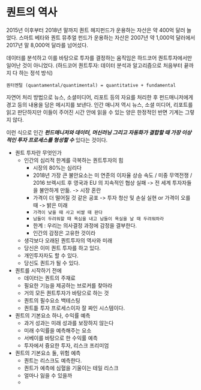 # 퀀트의 역사

2015년 이후부터 2018년 말까지 퀀트 헤지펀드가 운용하는 자산은 약 400억 달러 늘었다. 
스마트 베타와 퀀트 뮤추얼 펀드가 운용하는 자산은 2007년 약 1,000억 달러에서 2017년 말 8,000억 달라를 넘어섰다. 

데이터를 분석하고 이를 바탕으로 투자를 결정하는 움직임은 하드코어 퀀트투자에서만 일어난 것이 아니었다.
(하드코어 퀀트투자: 데이터 분석과 알고리즘으로 처음부터 끝까지 다 하는 정석 방식)

```
퀀터멘털 (quantamental/quantimental) = quantitative + fundamental
```

자연어 처리 방법으로 뉴스, 소셜미디어, 리포트 등의 자요를 처리한 후 펀드매니저에게 경고 등의 내용을 담은 메시지를 보낸다. 
인간 매니저 역시 뉴스, 소셜 미디어, 리포트를 읽고 판단하지만 이들이 주어진 시간 안에 읽을 수 있는 양은 한정적인 반면 기계는 그렇지 않다. 

이런 식으로 인간 *__펀드매니저와 데이터, 머신러닝 그리고 자동화가 결합할 때 가장 이상적인 투자 프로세스를 형성할 수__* 있다는 것이다. 

- 퀀트 투자란 무엇인가
  - 인간의 심리적 한계를 극복하는 퀀트투자의 힘
    - 시장의 80%는 심리다
    - 2018년 가장 큰 불안요소는 미 연준의 이자율 상승 속도 / 미중 무역전쟁 / 2016 브렉시트 후 영국과 EU 의 지속적인 협상 실패 -> 전 세계 투자자들을 불안하게 만듦. -> 시장 혼란
    - 가격이 더 떨어질 것 같은 공포 -> 투자 청산 및 손실 실현 or 가격이 오를 때 -> 밝은 미래
    - ```가격이 낮을 때 사고 비쌀 때 판다```
    - ```남들이 두려워할 때 욕심을 내고 남들이 욕실을 날 때 두려워하라```
    - 한계 : 우리는 의사결정 과정에 감정을 결부한다.
    - 인간의 감정은 고유한 것이라 
  - 생각보다 오래된 퀀트투자의 역사와 미래
  - 당신은 이미 퀀트 투자를 하고 있다.
  - 개인투자자도 할 수 있다.
  - 당신도 퀀트가 될 수 있다.
- 퀀트를 시작하기 전에
  - 데이터는 퀀트의 주재료
  - 필요한 기능을 제공하는 브로커를 찾아라
  - 거의 모든 퀀트투자가 바탕으로 하는 것
  - 퀀트의 필수요소 백테스팅
  - 퀀트틑 투자 프로세스이자 잘 짜인 시스템이다.
- 퀀트의 기본요소 하나, 수익률 예측
  - 과거 성과는 미래 성과를 보장하지 않는다
  - 미래 수익률을 예측해주는 요소
  - 서베이를 바탕으로 한 수익률 예측
  - 투자에서 즁요한 투자, 리스크 프리미엄
- 퀀트의 기본요소 둘, 위험 예측
  - 퀀트는 리스크도 예측한다.
  - 퀀트가 예측에 심혈을 기울이는 테일 리스크
  - 얼마나 잃을 수 있을까
  - 
